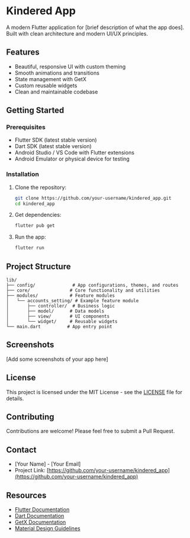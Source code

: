 # Kindered App

A modern Flutter application for [brief description of what the app does]. Built with clean architecture and modern UI/UX principles.

## Features

- Beautiful, responsive UI with custom theming
- Smooth animations and transitions
- State management with GetX
- Custom reusable widgets
- Clean and maintainable codebase

## Getting Started

### Prerequisites

- Flutter SDK (latest stable version)
- Dart SDK (latest stable version)
- Android Studio / VS Code with Flutter extensions
- Android Emulator or physical device for testing

### Installation

1. Clone the repository:
   ```bash
   git clone https://github.com/your-username/kindered_app.git
   cd kindered_app
   ```

2. Get dependencies:
   ```bash
   flutter pub get
   ```

3. Run the app:
   ```bash
   flutter run
   ```

## Project Structure

```
lib/
├── config/              # App configurations, themes, and routes
├── core/               # Core functionality and utilities
├── modules/            # Feature modules
│   └── accounts_setting/ # Example feature module
│       ├── controller/  # Business logic
│       ├── model/      # Data models
│       ├── view/       # UI components
│       └── widget/     # Reusable widgets
└── main.dart          # App entry point
```

## Screenshots

[Add some screenshots of your app here]

## License

This project is licensed under the MIT License - see the [LICENSE](LICENSE) file for details.

## Contributing

Contributions are welcome! Please feel free to submit a Pull Request.

## Contact

- [Your Name] - [Your Email]
- Project Link: [https://github.com/your-username/kindered_app](https://github.com/your-username/kindered_app)

## Resources

- [Flutter Documentation](https://flutter.dev/docs)
- [Dart Documentation](https://dart.dev/guides)
- [GetX Documentation](https://github.com/jonataslaw/getx)
- [Material Design Guidelines](https://material.io/design)
